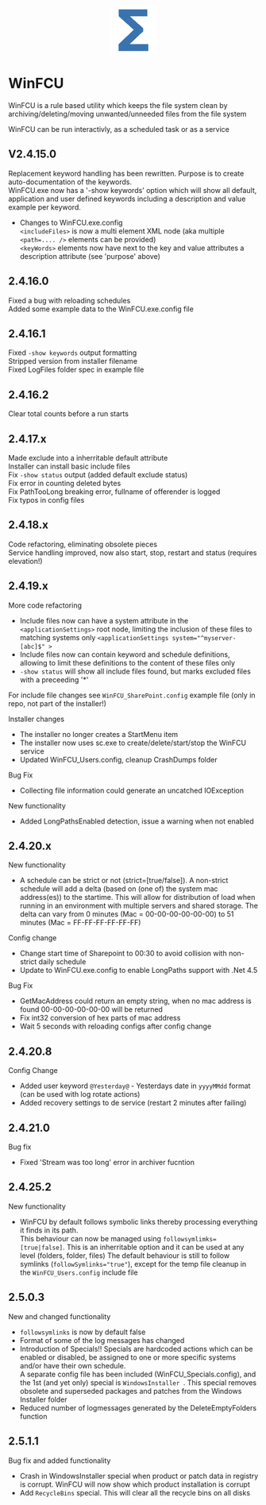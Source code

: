 <p align="center">
  <img src="logo\Total.png" alt="Total Productions"/>
</p>

# WinFCU
WinFCU is a rule based utility which keeps the file system clean by archiving/deleting/moving unwanted/unneeded files from the file system

WinFCU can be run interactivly, as a scheduled task or as a service

## V2.4.15.0

Replacement keyword handling has been rewritten. Purpose is to create auto-documentation of the keywords.  
WinFCU.exe now has a '-show keywords' option which will show all default, application and user defined keywords including a description and value example per keyword.

- Changes to WinFCU.exe.config  
  `<includeFiles>` is now a multi element XML node (aka multiple `<path=.... />` elements can be provided)  
  `<keyWords>` elements now have next to the key and value attributes a description attribute (see 'purpose' above)  

## 2.4.16.0

Fixed a bug with reloading schedules  
Added some example data to the WinFCU.exe.config file  

## 2.4.16.1

Fixed `-show keywords` output formatting  
Stripped version from installer filename  
Fixed LogFiles folder spec in example file  

## 2.4.16.2

Clear total counts before a run starts  

## 2.4.17.x

Made exclude into a inherritable default attribute  
Installer can install basic include files  
Fix `-show status` output (added default exclude status)  
Fix error in counting deleted bytes  
Fix PathTooLong breaking error, fullname of offerender is logged  
Fix typos in config files

## 2.4.18.x

Code refactoring, eliminating obsolete pieces  
Service handling improved, now also start, stop, restart and status (requires elevation!)

## 2.4.19.x

More code refactoring  
- Include files now can have a system attribute in the `<applicationSettings>` root node, limiting the inclusion of these files to matching systems only `<applicationSettings system="^myserver-[abc]$" >`  
- Include files now can contain keyword and schedule definitions, allowing to limit these definitions to the content of these files only  
- `-show status` will show all include files found, but marks excluded files with a preceeding '*'  
  
For include file changes see `WinFCU_SharePoint.config` example file (only in repo, not part of the installer!)  
  
Installer changes  
- The installer no longer creates a StartMenu item  
- The installer now uses sc.exe to create/delete/start/stop the WinFCU service  
- Updated WinFCU_Users.config, cleanup CrashDumps folder

Bug Fix  
- Collecting file information could generate an uncatched IOException  

New functionality  
- Added LongPathsEnabled detection, issue a warning when not enabled  

## 2.4.20.x

New functionality  
- A schedule can be strict or not (strict=[true/false]). A non-strict schedule will add a delta (based on (one of) the system mac address(es)) to the startime. This will allow for distribution of load when running in an environment with multiple servers and shared storage. The delta can vary from 0 minutes (Mac = 00-00-00-00-00-00) to 51 minutes (Mac = FF-FF-FF-FF-FF-FF)  

Config change  
- Change start time of Sharepoint to 00:30 to avoid collision with non-strict daily schedule  
- Update to WinFCU.exe.config to enable LongPaths support with .Net 4.5

Bug Fix
- GetMacAddress could return an empty string, when no mac address is found 00-00-00-00-00-00 will be returned
- Fix int32 conversion of hex parts of mac address
- Wait 5 seconds with reloading configs after config change  

## 2.4.20.8

Config Change  
- Added user keyword `@Yesterday@` - Yesterdays date in `yyyyMMdd` format (can be used with log rotate actions)
- Added recovery settings to de service (restart 2 minutes after failing)

## 2.4.21.0

Bug fix
- Fixed 'Stream was too long' error in archiver fucntion

## 2.4.25.2

New functionality  
- WinFCU by default follows symbolic links thereby processing everything it finds in its path.  
  This behaviour can now be managed using `followsymlimks=[true|false]`. This is an inherritable option and it can be used at any level (folders, folder, files)
  The default behaviour is still to follow symlinks (`followSymlinks="true"`), except for the temp file cleanup in the `WinFCU_Users.config` include file

## 2.5.0.3

New and changed functionality
- `followsymlinks` is now by default false
- Format of some of the log messages has changed
- Introduction of Specials!! Specials are hardcoded actions which can be enabled or disabled, be assigned to one or more specific systems and/or have their own schedule.  
  A separate config file has been included (WinFCU_Specials.config), and the 1st (and yet only) special is `WindowsInstaller `. This special removes obsolete and
  superseded packages and patches from the Windows Installer folder
- Reduced number of logmessages generated by the DeleteEmptyFolders function

## 2.5.1.1
Bug fix and added functionality
- Crash in WindowsInstaller special when product or patch data in registry is corrupt. WinFCU will now show which product installation is corrupt
- Add `RecycleBins` special. This will clear all the recycle bins on all disks
